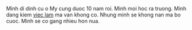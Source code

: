 Minh di dinh cu o My cung duoc 10 nam roi. Minh moi hoc ra truong.
Minh dang kiem [viec lam](https://github.com/thuynh8/create-your-own-adventure/blob/master/vietnamese/TansStory/mystory.md) ma van khong co. Nhung minh se khong nan ma bo cuoc. Minh se co gang nhieu hon nua.